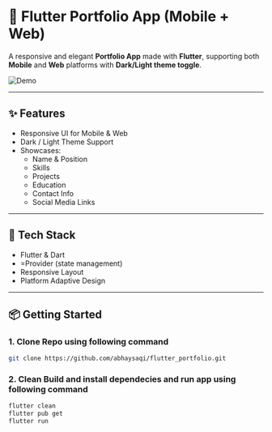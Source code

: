 # 🚀 Flutter Portfolio App (Mobile + Web)

A responsive and elegant **Portfolio App** made with **Flutter**, supporting both **Mobile** and **Web** platforms with **Dark/Light theme toggle**.

![Demo](https://github.com/abhaysaqi/flutter_portfolio/blob/main/demo.gif) <!-- Replace with actual demo GIF path -->

---

## ✨ Features

- Responsive UI for Mobile & Web  
- Dark / Light Theme Support  
- Showcases:
  - Name & Position  
  - Skills  
  - Projects  
  - Education  
  - Contact Info  
  - Social Media Links  

---

## 📂 Tech Stack

- Flutter & Dart  
- =Provider (state management)    
- Responsive Layout  
- Platform Adaptive Design  

---

## 📦 Getting Started

### 1. Clone Repo using following command
```bash
git clone https://github.com/abhaysaqi/flutter_portfolio.git
```

### 2. Clean Build and install dependecies and run app using following command
```bash
flutter clean
flutter pub get
flutter run
```
